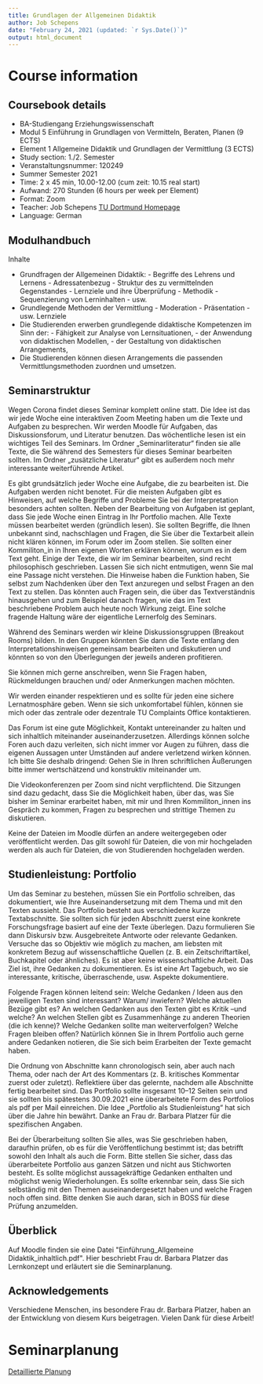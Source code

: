 ```yaml
---
title: Grundlagen der Allgemeinen Didaktik
author: Job Schepens
date: "February 24, 2021 (updated: `r Sys.Date()`)"
output: html_document
---
```



# Course information

## Coursebook details

- BA-Studiengang Erziehungswissenschaft
- Modul 5 Einführung in Grundlagen von Vermitteln, Beraten, Planen (9 ECTS)
- Element 1 Allgemeine Didaktik und Grundlagen der Vermittlung (3 ECTS)
- Study section: 1./2. Semester
- Veranstaltungsnummer: 120249
- Summer Semester 2021
- Time: 2 x 45 min, 10.00-12.00 (cum zeit: 10.15 real start)
- Aufwand: 270 Stunden (6 hours per week per Element)
- Format: Zoom
- Teacher: Job Schepens [TU Dortmund Homepage](http://www.ifs.tu-dortmund.de/cms/de/Home/Mitarbeiter/Wissenschaftliche-Mitarbeiter/Schepens-Job.html)
- Language: German


## Modulhandbuch

Inhalte
- Grundfragen der Allgemeinen Didaktik:
                - Begriffe des Lehrens und Lernens
                - Adressatenbezug
                - Struktur des zu vermittelnden Gegenstandes
                - Lernziele und ihre Überprüfung
                - Methodik
                - Sequenzierung von Lerninhalten
                - usw.
- Grundlegende Methoden der Vermittlung
                - Moderation
                - Präsentation
                - usw.
Lernziele
- Die Studierenden erwerben grundlegende didaktische Kompetenzen im Sinn der:
                - Fähigkeit zur Analyse von Lernsituationen,
                - der Anwendung von didaktischen Modellen,
                - der Gestaltung von didaktischen Arrangements,
- Die Studierenden können diesen Arrangements die passenden Vermittlungsmethoden zuordnen und umsetzen.


## Seminarstruktur

Wegen Corona findet dieses Seminar komplett online statt. Die Idee ist das wir jede Woche eine interaktiven Zoom Meeting haben um die Texte und Aufgaben zu besprechen. Wir werden Moodle für Aufgaben, das Diskussionsforum, und Literatur benutzen. Das wöchentliche lesen ist ein wichtiges Teil des Seminars. Im Ordner „Seminarliteratur“ finden sie alle Texte, die Sie während des Semesters für dieses Seminar bearbeiten sollten. Im Ordner „zusätzliche Literatur“ gibt es außerdem noch mehr interessante weiterführende Artikel.

Es gibt grundsätzlich jeder Woche eine Aufgabe, die zu bearbeiten ist. Die Aufgaben werden nicht benotet. Für die meisten Aufgaben gibt es Hinweisen, auf welche Begriffe und Probleme Sie bei der Interpretation besonders achten sollten. Neben der Bearbeitung von Aufgaben ist geplant, dass Sie jede Woche einen Eintrag in Ihr Portfolio machen. Alle Texte müssen bearbeitet werden (gründlich lesen). Sie sollten Begriffe, die Ihnen unbekannt sind, nachschlagen und Fragen, die Sie über die Textarbeit allein nicht klären können, im Forum oder im Zoom stellen. Sie sollten einer Kommiliton_in in Ihren eigenen Worten erklären können, worum es in dem Text geht. Einige der Texte, die wir im Seminar bearbeiten, sind recht philosophisch geschrieben. Lassen Sie sich nicht entmutigen, wenn Sie mal eine Passage nicht verstehen. Die Hinweise haben die Funktion haben, Sie selbst zum Nachdenken über den Text anzuregen und selbst Fragen an den Text zu stellen. Das könnten auch Fragen sein, die über das Textverständnis hinausgehen und zum Beispiel danach fragen, wie das im Text beschriebene Problem auch heute noch Wirkung zeigt. Eine solche fragende Haltung wäre der eigentliche Lernerfolg des Seminars.

Während des Seminars werden wir kleine Diskussionsgruppen (Breakout Rooms) bilden. In den Gruppen könnten Sie dann die Texte entlang den Interpretationshinweisen gemeinsam bearbeiten und diskutieren und könnten so von den Überlegungen der jeweils anderen profitieren.

Sie können mich gerne anschreiben, wenn Sie Fragen haben, Rückmeldungen brauchen und/ oder Anmerkungen machen möchten.

Wir werden einander respektieren und es sollte für jeden eine sichere Lernatmosphäre geben. Wenn sie sich unkomfortabel fühlen, können sie mich oder das zentrale oder dezentrale TU Complaints Office kontaktieren.

Das Forum ist eine gute Möglichkeit, Kontakt untereinander zu halten und sich inhaltlich miteinander auseinanderzusetzen. Allerdings können solche Foren auch dazu verleiten, sich nicht immer vor Augen zu führen, dass die eigenen Aussagen unter Umständen auf andere verletzend wirken können. Ich bitte Sie deshalb dringend: Gehen Sie in Ihren schriftlichen Äußerungen bitte immer wertschätzend und konstruktiv miteinander um.

Die Videokonferenzen per Zoom sind nicht verpflichtend. Die Sitzungen sind dazu gedacht, dass Sie die Möglichkeit haben, über das, was Sie bisher im Seminar erarbeitet haben, mit mir und Ihren Kommiliton_innen ins Gespräch zu kommen, Fragen zu besprechen und strittige Themen zu diskutieren.

Keine der Dateien im Moodle dürfen an andere weitergegeben oder veröffentlicht werden. Das gilt sowohl für Dateien, die von mir hochgeladen werden als auch für Dateien, die von Studierenden hochgeladen werden.


## Studienleistung: Portfolio

Um das Seminar zu bestehen, müssen Sie ein Portfolio schreiben, das dokumentiert, wie Ihre Auseinandersetzung mit dem Thema und mit den Texten aussieht. Das Portfolio besteht aus verschiedene kurze Textabschnitte. Sie sollten sich für jeden Abschnitt zuerst eine konkrete Forschungsfrage basiert auf eine der Texte überlegen. Dazu formulieren Sie dann Diskursiv bzw. Ausgebreitete Antworte oder relevante Gedanken. Versuche das so Objektiv wie möglich zu machen, am liebsten mit konkretem Bezug auf wissenschaftliche Quellen (z. B. ein Zeitschriftartikel, Buchkapitel oder ähnliches). Es ist aber keine wissenschaftliche Arbeit. Das Ziel ist, ihre Gedanken zu dokumentieren. Es ist eine Art Tagebuch, wo sie interessante, kritische, überraschende, usw. Aspekte dokumentiere.

Folgende Fragen können leitend sein: Welche Gedanken / Ideen aus den jeweiligen Texten sind interessant? Warum/ inwiefern? Welche aktuellen Bezüge gibt es? An welchen Gedanken aus den Texten gibt es Kritik –und welche? An welchen Stellen gibt es Zusammenhänge zu anderen Theorien (die ich kenne)? Welche Gedanken sollte man weiterverfolgen? Welche Fragen bleiben offen? Natürlich können Sie in Ihrem Portfolio auch gerne andere Gedanken notieren, die Sie sich beim Erarbeiten der Texte gemacht haben.

Die Ordnung von Abschnitte kann chronologisch sein, aber auch nach Thema, oder nach der Art des Kommentars (z. B. kritisches Kommentar zuerst oder zuletzt). Reflektiere über das gelernte, nachdem alle Abschnitte fertig bearbeitet sind. Das Portfolio sollte insgesamt 10–12 Seiten sein und sie sollten bis spätestens 30.09.2021 eine überarbeitete Form des Portfolios als pdf per Mail einreichen. Die Idee „Portfolio als Studienleistung“ hat sich über die Jahre hin bewährt. Danke an Frau dr. Barbara Platzer für die spezifischen Angaben.

Bei der Überarbeitung sollten Sie alles, was Sie geschrieben haben, daraufhin prüfen, ob es für die Veröffentlichung bestimmt ist; das betrifft sowohl den Inhalt als auch die Form. Bitte stellen Sie sicher, dass das überarbeitete Portfolio aus ganzen Sätzen und nicht aus Stichworten besteht. Es sollte möglichst aussagekräftige Gedanken enthalten und möglichst wenig Wiederholungen. Es sollte erkennbar sein, dass Sie sich selbständig mit den Themen auseinandergesetzt haben und welche Fragen noch offen sind. Bitte denken Sie auch daran, sich in BOSS für diese Prüfung anzumelden.
 

## Überblick

Auf Moodle finden sie eine Datei "Einführung_Allgemeine Didaktik_inhaltlich.pdf". Hier beschriebt Frau dr. Barbara Platzer das Lernkonzept und erläutert sie die Seminarplanung.
 

## Acknowledgements

Verschiedene Menschen, ins besondere Frau dr. Barbara Platzer, haben an der Entwicklung von diesem Kurs beigetragen. Vielen Dank für diese Arbeit!

# Seminarplanung

[Detaillierte Planung](https://jobschepens.github.io/DIDB/detailedschedule.html)

